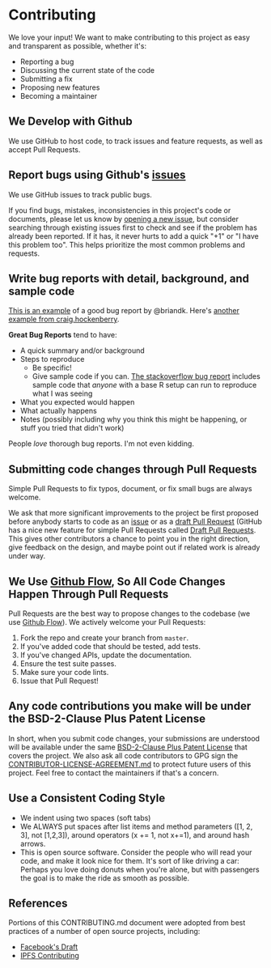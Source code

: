 # Contributing

We love your input! We want to make contributing to this project as easy and transparent as possible, whether it's:

- Reporting a bug
- Discussing the current state of the code
- Submitting a fix
- Proposing new features
- Becoming a maintainer

## We Develop with Github
We use GitHub to host code, to track issues and feature requests, as well as accept Pull Requests.

## Report bugs using Github's [issues](https://github.com/BlockchainCommons/bc-slip39/issues)
We use GitHub issues to track public bugs.

If you find bugs, mistakes, inconsistencies in this project's code or documents, please let us know by [opening a new issue](./issues), but consider searching through existing issues first to check and see if the problem has already been reported. If it has, it never hurts to add a quick "+1" or "I have this problem too". This helps prioritize the most common problems and requests.

## Write bug reports with detail, background, and sample code
[This is an example](http://stackoverflow.com/q/12488905/180626) of a good bug report by @briandk. Here's [another example from craig.hockenberry](http://www.openradar.me/11905408).

**Great Bug Reports** tend to have:

- A quick summary and/or background
- Steps to reproduce
  - Be specific!
  - Give sample code if you can. [The stackoverflow bug report](http://stackoverflow.com/q/12488905/180626) includes sample code that *anyone* with a base R setup can run to reproduce what I was seeing
- What you expected would happen
- What actually happens
- Notes (possibly including why you think this might be happening, or stuff you tried that didn't work)

People *love* thorough bug reports. I'm not even kidding.

## Submitting code changes through Pull Requests

Simple Pull Requests to fix typos, document, or fix small bugs are always welcome.

We ask that more significant improvements to the project be first proposed before anybody starts to code as an [issue](./issues) or as a [draft Pull Request](./pulls) (GitHub has a nice new feature for simple Pull Requests called [Draft Pull Requests](https://github.blog/2019-02-14-introducing-draft-pull-requests/). This gives other contributors a chance to point you in the right direction, give feedback on the design, and maybe point out if related work is already under way.

## We Use [Github Flow](https://guides.github.com/introduction/flow/index.html), So All Code Changes Happen Through Pull Requests
Pull Requests are the best way to propose changes to the codebase (we use [Github Flow](https://guides.github.com/introduction/flow/index.html)). We actively welcome your Pull Requests:

1. Fork the repo and create your branch from `master`.
2. If you've added code that should be tested, add tests.
3. If you've changed APIs, update the documentation.
4. Ensure the test suite passes.
5. Make sure your code lints.
6. Issue that Pull Request!

## Any code contributions you make will be under the BSD-2-Clause Plus Patent License
In short, when you submit code changes, your submissions are understood will be available under the same [BSD-2-Clause Plus Patent License](./LICENSE.md) that covers the project. We also ask all code contributors to GPG sign the [CONTRIBUTOR-LICENSE-AGREEMENT.md](./CONTRIBUTOR-LICENSE-AGREEMENT.md) to protect future users of this project. Feel free to contact the maintainers if that's a concern.

## Use a Consistent Coding Style
* We indent using two spaces (soft tabs)
* We ALWAYS put spaces after list items and method parameters ([1, 2, 3], not [1,2,3]), around operators (x += 1, not x+=1), and around hash arrows.
* This is open source software. Consider the people who will read your code, and make it look nice for them. It's sort of like driving a car: Perhaps you love doing donuts when you're alone, but with passengers the goal is to make the ride as smooth as possible.

## References

Portions of this CONTRIBUTING.md document were adopted from best practices of a number of open source projects, including:
* [Facebook's Draft](https://github.com/facebook/draft-js/blob/a9316a723f9e918afde44dea68b5f9f39b7d9b00/CONTRIBUTING.md)
* [IPFS Contributing](https://github.com/ipfs/community/blob/master/CONTRIBUTING.md)
